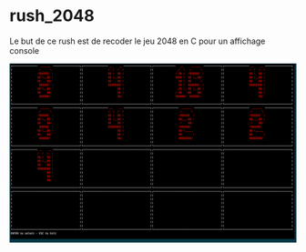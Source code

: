 # rush_2048
Le but de ce rush est de recoder le jeu 2048 en C pour un affichage console

![alt tag](https://github.com/gmpetrov/rush_2048/blob/master/screen_shot.png)
